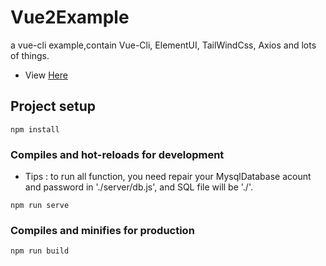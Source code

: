 # Vue2Example
 a vue-cli example,contain Vue-Cli, ElementUI, TailWindCss, Axios and lots of things.
 - View <a href="https://nesercode.github.io/Vue_2_example/">Here</a>
## Project setup

```
npm install
```

### Compiles and hot-reloads for development
- Tips : to run all function, you need repair your MysqlDatabase acount and password in './server/db.js', and SQL file will be './'.
```
npm run serve
```

### Compiles and minifies for production

```
npm run build
```
